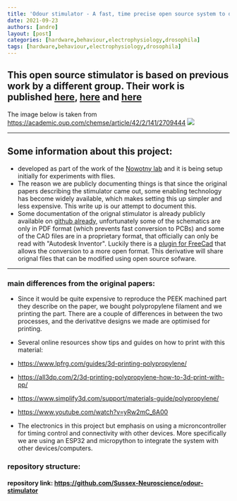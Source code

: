 ```yaml
---
title: 'Odour stimulator - A fast, time precise open source system to deliver odours. ' 
date: 2021-09-23 
authors: [andre] 
layout: [post] 
categories: [hardware,behaviour,electrophysiology,drosophila] 
tags: [hardware,behaviour,electrophysiology,drosophila] 
---
```





## This open source stimulator is based on previous work by a different group. Their work is published  [here](https://www.pnas.org/content/111/47/16925), [here](https://www.sciencedirect.com/science/article/pii/S2589004218300646) and [here](<https://academic.oup.com/chemse/article/42/2/141/2709444>)

The image below is taken from https://academic.oup.com/chemse/article/42/2/141/2709444
![](media/overview.jpeg)

--- 
## Some information about this project:

- developed as part of the work of the [Nowotny lab](https://www.sussex.ac.uk/research/centres/sussex-neuroscience/phd/4yearphd/supervisors/circuits-projects/thomas-nowotny-project) and it is being setup initially for experiments with flies. 
- The reason we are publicly documenting things is that since the original papers describing the stimulator came out, some enabling technology has become widely available, which makes setting this up simpler and less expensive. This write up is our attempt to document this.
- Some documentation of the orignal stimulator is already publicly available on [github already](https://github.com/grg2rsr/OlfactoryStimulator), unfortunately some of the schematics are only in PDF format (which prevents fast conversion to PCBs) and some of the CAD files are in a proprietary format, that officially can only be read with "Autodesk Inventor". Luckily there is a [plugin for FreeCad](https://github.com/jmplonka/InventorLoader/) that allows the conversion to a more open format.  This derivative will share orignal files that can be modified using open source sofware.



---

### main differences from the original papers:

- Since it would be quite expensive to reproduce the PEEK machined part they describe on the paper, we bought polypropylene filament and we printing the part. There are a couple of differences in between the two processes, and the derivatitve designs we made are optimised for printing. 
  
- Several online resources show tips and guides on how to print with this material:
 - https://www.lpfrg.com/guides/3d-printing-polypropylene/
 - https://all3dp.com/2/3d-printing-polypropylene-how-to-3d-print-with-pp/
 - https://www.simplify3d.com/support/materials-guide/polypropylene/
 - https://www.youtube.com/watch?v=yRw2mC_6A00 

- The electronics in this project but emphasis on using a microncontroller for timing control and connectivity with other devices. More specifically we are using an ESP32 and micropython to integrate the system with other devices/computers.
  

### repository structure:

#### repository link: https://github.com/Sussex-Neuroscience/odour-stimulator

